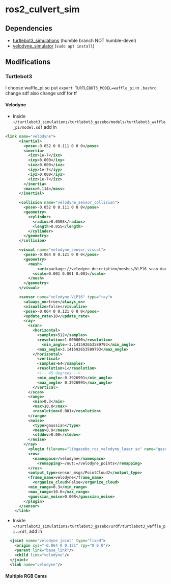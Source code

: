 # ros2_culvert_sim

## Dependencies
- [turtlebot3_simulations](https://github.com/ROBOTIS-GIT/turtlebot3_simulations) (humble branch NOT humble-devel)
- [velodyne_simulator](https://bitbucket.org/DataspeedInc/velodyne_simulator/src/ros2/) (```sudo apt install```)

## Modifications
### Turtlebot3
I choose waffle_pi so put ```export TURTLEBOT3_MODEL=waffle_pi``` in ```.bashrc```
change sdf also change urdf for tf
#### Velodyne
- Inside ```~/turtlebot3_simulations/turtlebot3_gazebo/models/turtlebot3_waffle_pi/model.sdf``` add in

```xml
<link name="velodyne">    
      <inertial>
        <pose>-0.052 0 0.111 0 0 0</pose>
        <inertia>
          <ixx>1e-7</ixx>
          <ixy>0.000</ixy>
          <ixz>0.000</ixz>
          <iyy>1e-7</iyy>
          <iyz>0.000</iyz>
          <izz>1e-7</izz> 
        </inertia>
        <mass>0.114</mass>
      </inertial>

      <collision name="velodyne_sensor_collision">
        <pose>-0.052 0 0.111 0 0 0</pose>
        <geometry>
          <cylinder>
            <radius>0.0508</radius>
            <length>0.055</length>
          </cylinder>
        </geometry>
      </collision>

      <visual name="velodyne_sensor_visual">
        <pose>-0.064 0 0.121 0 0 0</pose>
        <geometry>
          <mesh>
	          <uri>package://velodyne_description/meshes/VLP16_scan.dae</uri>
            <scale>0.001 0.001 0.001</scale>
          </mesh>
        </geometry>
      </visual>

      <sensor name="velodyne-VLP16" type="ray">
        <always_on>true</always_on>
        <visualize>false</visualize>
        <pose>-0.064 0 0.121 0 0 0</pose>
        <update_rate>10</update_rate>
        <ray>
          <scan>
            <horizontal>
              <samples>512</samples>
              <resolution>1.000000</resolution>
	            <min_angle>-3.141592653589793</min_angle>
              <max_angle>3.141592653589793</max_angle> 
            </horizontal>
	          <vertical>
              <samples>64</samples>
              <resolution>1</resolution>
              <!-- 45 degrees -->
              <min_angle>-0.3926991</min_angle>
              <max_angle> 0.3926991</max_angle>
            </vertical>
          </scan>
          <range>
            <min>0.3</min>
            <max>10.0</max>
            <resolution>0.001</resolution>
          </range>
          <noise>
            <type>gaussian</type>
            <mean>0.0</mean>
            <stddev>0.00</stddev>
          </noise>
        </ray>
	      <plugin filename="libgazebo_ros_velodyne_laser.so" name="gazebo_ros_laser_controller">
          <ros>
            <namespace>/velodyne</namespace>
	          <remapping>~/out:=/velodyne_points</remapping>
          </ros>
          <output_type>sensor_msgs/PointCloud2</output_type>
          <frame_name>velodyne</frame_name>
	        <organize_cloud>False</organize_cloud>
          <min_range>0.3</min_range>
          <max_range>10.0</max_range>
          <gaussian_noise>0.008</gaussian_noise>
        </plugin> 
      </sensor>
    </link>
```

- Inside ```~/turtlebot3_simulations/turtlebot3_gazebo/urdf/turtlebot3_waffle_pi.urdf```, add in

```xml
  <joint name="velodyne_joint" type="fixed">
    <origin xyz="-0.064 0 0.121" rpy="0 0 0"/>
    <parent link="base_link"/>
    <child link="velodyne"/>
  </joint>
  <link name="velodyne"/>
```
#### Multiple RGB Cams

